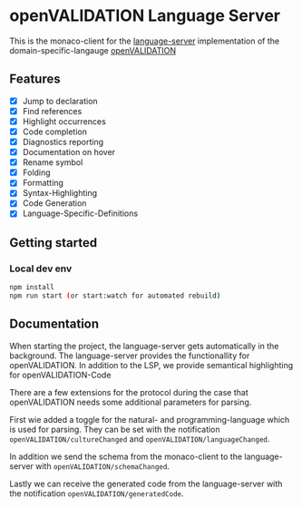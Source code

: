 # openVALIDATION Language Server

This is the monaco-client for the [language-server](https://microsoft.github.io/language-server-protocol/) implementation of the domain-specific-langauge [openVALIDATION](https://github.com/openvalidation/openvalidation)

## Features

- [x] Jump to declaration
- [x] Find references
- [x] Highlight occurrences
- [x] Code completion
- [x] Diagnostics reporting
- [x] Documentation on hover
- [x] Rename symbol
- [x] Folding
- [x] Formatting
- [x] Syntax-Highlighting
- [x] Code Generation
- [x] Language-Specific-Definitions

## Getting started

### Local dev env

```sh
npm install
npm run start (or start:watch for automated rebuild)
```

## Documentation

When starting the project, the language-server gets automatically in the background.
The language-server provides the functionallity for openVALIDATION.
In addition to the LSP, we provide semantical highlighting for openVALIDATION-Code

There are a few extensions for the protocol during the case that openVALIDATION needs some additional parameters for parsing.

First wie added a toggle for the natural- and programming-language which is used for parsing.
They can be set with the notification `openVALIDATION/cultureChanged` and `openVALIDATION/languageChanged`.

In addition we send the schema from the monaco-client to the language-server with `openVALIDATION/schemaChanged`.

Lastly we can receive the generated code from the language-server with the notification `openVALIDATION/generatedCode`.
